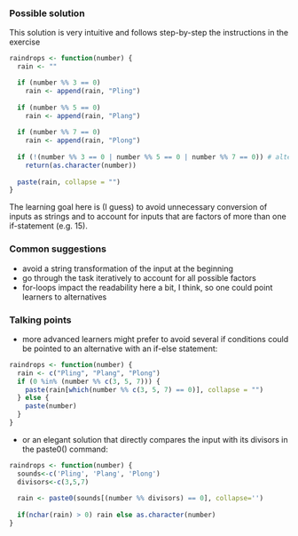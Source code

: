 ### Possible solution

This solution is very intuitive and follows step-by-step the instructions in the exercise

```r
raindrops <- function(number) {
  rain <- ""

  if (number %% 3 == 0)
    rain <- append(rain, "Pling")
  
  if (number %% 5 == 0)
    rain <- append(rain, "Plang")
  
  if (number %% 7 == 0)
    rain <- append(rain, "Plong")
  
  if (!(number %% 3 == 0 | number %% 5 == 0 | number %% 7 == 0)) # alternatively: if(rain == "")
    return(as.character(number))
  
  paste(rain, collapse = "")
}

```

The learning goal here is (I guess) to avoid unnecessary conversion of inputs as strings and to account for inputs that are factors of more than one if-statement (e.g. 15).

### Common suggestions

- avoid a string transformation of the input at the beginning
- go through the task iteratively to account for all possible factors
- for-loops impact the readability here a bit, I think, so one could point learners to alternatives 

### Talking points

- more advanced learners might prefer to avoid several if conditions could be pointed to an alternative with an if-else statement:

```r
raindrops <- function(number) {
  rain <- c("Pling", "Plang", "Plong")
  if (0 %in% (number %% c(3, 5, 7))) {
    paste(rain[which(number %% c(3, 5, 7) == 0)], collapse = "")
  } else {
    paste(number)
  }
}
```
- or an elegant solution that directly compares the input with its divisors in the paste0() command:

```r
raindrops <- function(number) {
  sounds<-c('Pling', 'Plang', 'Plong')
  divisors<-c(3,5,7)
  
  rain <- paste0(sounds[(number %% divisors) == 0], collapse='')
  
  if(nchar(rain) > 0) rain else as.character(number)
}
```

